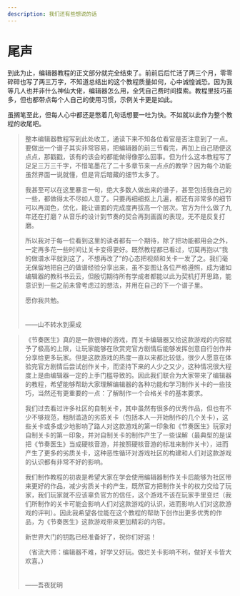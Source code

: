 ```yaml
---
description: 我们还有些想说的话
---
```


# 尾声

到此为止，编辑器教程的正文部分就完全结束了。前前后后忙活了两三个月，零零碎碎也写了两三万字，不知道总结出的这个教程质量如何，心中诚惶诚恐。因为我等几人也并非什么神仙大佬，编辑器怎么用，全凭自己费时间摸索。教程里技巧虽多，但也都带点每个人自己的使用习惯，示例关卡更是如此。

虽搁笔至此，但每人心中都还是憋着几句话想要一吐为快。不如就以此作为整个教程的收尾吧。

> 整本编辑器教程写到此处收工，通读下来不知各位看官是否注意到了一点。要做出一个谱子其实非常容易，把编辑器的前三节看完，再加上自己随便这点点，那戳戳，该有的该会的都能做得像那么回事。但为什么这本教程写了足足三万三千字，不惜笔墨花了二十多章节来一点点的教学？因为每个功能虽然界面一说就懂，但是背后暗藏的细节太多了。
>
> 我甚至可以在这里暴言一句，绝大多数人做出来的谱子，甚至包括我自己的一些，都做得太不尽如人意了。只要再细细抠上几遍，都还有非常多的细节可以再润色，优化，能让谱面的完成度再拔高一个层次。官方为什么做了九年还在打磨？从音乐的设计到节奏的契合再到画面的表现，无不是反复打磨。
>
> 所以我对于每一位看到这里的读者都有一个期待，除了把功能都用会之外，一定再多花一些时间让关卡变得更好。既然教程都已看过，切莫再抱以“我的做谱水平就到这了，不想再改了”的心态把视频和关卡一发了之。我们毫无保留地把自己的做谱经验分享出来，虽不妄图让各位严格遵照，成为诸如编辑器的教科书云云，但殷切期待所有学成者都能以此为契机打开思路，能意识到一些之前未曾考虑过的想法，并用在自己的下一个谱子里。
>
> 愿你我共勉。
>
> 　　　　　　　　　　　　　　　　　　　　　　　　　　　　　　　　　　　　　——山不转水到渠成

> 《节奏医生》真的是一款很棒的游戏，而关卡编辑器又给这款游戏的内容赋予了极高的上限，让玩家能够在欣赏完官方剧情后能够发挥创意自行创作并分享给更多玩家。但是这款游戏的热度一直以来都比较低，很少人愿意在体验完官方剧情后尝试创作关卡，而坚持下来的人少之又少，这种情况很大程度上是由编辑器一定的上手门槛导致的。因此我们联合为大家带来了编辑器的教程，希望能够帮助大家理解编辑器的各种功能和学习制作关卡的一些技巧，当然还有更重要的一点：了解制作一个合格关卡的基本要求。
>
> 我们过去看过许多社区的自制关卡，其中虽然有很多的优秀作品，但也有不少不够规范，粗制滥造的劣质关卡（包括本人一开始制作的几个关卡），这些关卡或多或少地影响了路人对这款游戏的第一印象和《节奏医生》玩家对自制关卡的第一印象，并对自制关卡的制作产生了一些误解（最典型的是误把《节奏医生》当成硬核音游，并按照硬核音游的标准来制作关卡），进而产生了更多的劣质关卡，这种恶性循环对游戏社区的构建和人们对这款游戏的认识都有非常不好的影响。
>
> 我们制作教程的初衷是希望大家在学会使用编辑器制作关卡后能够为社区带来更好的作品，减少劣质关卡的产生，既然官方把制作关卡的权力交给了玩家，我们玩家就不应该辜负官方的信任，这个游戏不该在玩家手里变烂（我们所制作的关卡可能会影响人们对这款游戏的认识，进而影响人们对这款游戏的评判）。因此我希望各位能在这个教程的帮助下创作出更多优秀的作品，为《节奏医生》这款游戏带来更加精彩的内容。
>
> 新世界大门的钥匙已经准备好了，祝你们好运！
>
> （省流大师：编辑器不难，好学又好玩。做烂关卡影响不利，做好关卡皆大欢喜。）
>
> 　　　　　　　　　　　　　　　　　　　　　　　　　　　　　　　　　　　　　　　　——吾夜犹明



